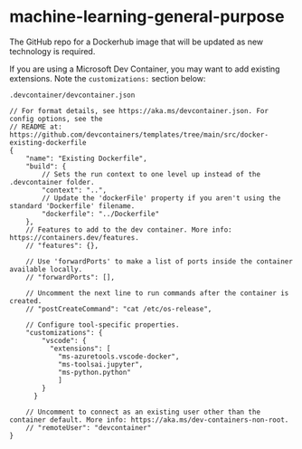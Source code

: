 # machine-learning-general-purpose
The GitHub repo for a Dockerhub image that will be updated as new technology is required.

If you are using a Microsoft Dev Container, you may want to add existing extensions. Note the `customizations:` section below:

`.devcontainer/devcontainer.json`
```
// For format details, see https://aka.ms/devcontainer.json. For config options, see the
// README at: https://github.com/devcontainers/templates/tree/main/src/docker-existing-dockerfile
{
	"name": "Existing Dockerfile",
	"build": {
		// Sets the run context to one level up instead of the .devcontainer folder.
		"context": "..",
		// Update the 'dockerFile' property if you aren't using the standard 'Dockerfile' filename.
		"dockerfile": "../Dockerfile"
	},
	// Features to add to the dev container. More info: https://containers.dev/features.
	// "features": {},

	// Use 'forwardPorts' to make a list of ports inside the container available locally.
	// "forwardPorts": [],

	// Uncomment the next line to run commands after the container is created.
	// "postCreateCommand": "cat /etc/os-release",

	// Configure tool-specific properties.
	"customizations": {
		"vscode": {
		  "extensions": [
			"ms-azuretools.vscode-docker",
			"ms-toolsai.jupyter",
			"ms-python.python"
			]
		}
	  }

	// Uncomment to connect as an existing user other than the container default. More info: https://aka.ms/dev-containers-non-root.
	// "remoteUser": "devcontainer"
}
```